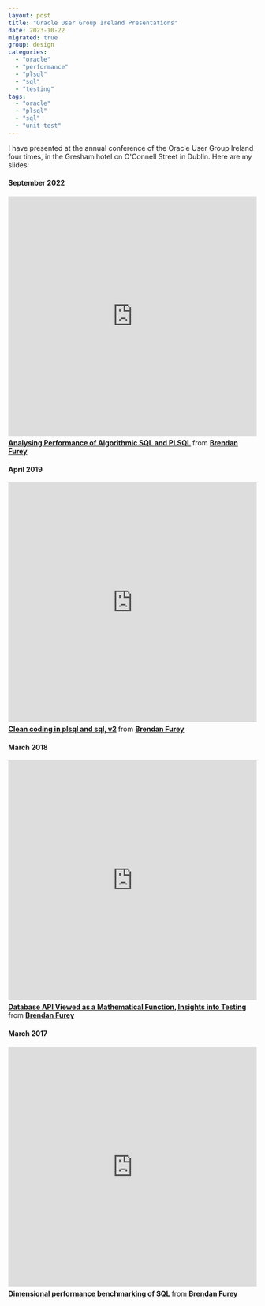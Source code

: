 ```yaml
---
layout: post
title: "Oracle User Group Ireland Presentations"
date: 2023-10-22
migrated: true
group: design
categories: 
  - "oracle"
  - "performance"
  - "plsql"
  - "sql"
  - "testing"
tags: 
  - "oracle"
  - "plsql"
  - "sql"
  - "unit-test"
---
```


I have presented at the annual conference of the Oracle User Group Ireland four times, in the Gresham hotel on O'Connell Street in Dublin. Here are my slides:

#### September 2022
<iframe src="https://www.slideshare.net/slideshow/embed_code/key/AbNoDrNdve3hqU?startSlide=1" width="100%" height="486" frameborder="0" marginwidth="0" marginheight="0" scrolling="no" style="border: var(--border-1) solid #CCC; border-width:1px; margin-bottom:5px;max-width: 100%;" allowfullscreen></iframe>
<div style="margin-bottom:5px"><strong>
<a href="https://www.slideshare.net/slideshow/analysing-performance-of-algorithmic-sql-and-plsqlpptx/252846968" title="Analysing Performance of Algorithmic SQL and PLSQL" target="_blank">Analysing Performance of Algorithmic SQL and PLSQL</a>
</strong> from <strong>
<a href="https://www.slideshare.net/brendanfurey7" target="_blank">Brendan Furey</a>
</strong></div>

#### April 2019
<iframe src="https://www.slideshare.net/slideshow/embed_code/key/DmIU4JK8sXcl5B?startSlide=1" width="100%" height="486" frameborder="0" marginwidth="0" marginheight="0" scrolling="no" style="border: var(--border-1) solid #CCC; border-width:1px; margin-bottom:5px;max-width: 100%;" allowfullscreen></iframe>
<div style="margin-bottom:5px"><strong>
<a href="https://www.slideshare.net/slideshow/clean-coding-in-plsql-and-sql-v2-220657522/220657522" title="Clean coding in plsql and sql, v2" target="_blank">Clean coding in plsql and sql, v2</a>
</strong> from <strong>
<a href="https://www.slideshare.net/brendanfurey7" target="_blank">Brendan Furey</a>
</strong></div>

#### March 2018
<iframe src="https://www.slideshare.net/slideshow/embed_code/key/kO6OpiUnzffZrC?startSlide=1" width="100%" height="486" frameborder="0" marginwidth="0" marginheight="0" scrolling="no" style="border: var(--border-1) solid #CCC; border-width:1px; margin-bottom:5px;max-width: 100%;" allowfullscreen></iframe>
<div style="margin-bottom:5px"><strong>
<a href="https://www.slideshare.net/slideshow/database-api-viewed-as-a-mathematical-function-insights-into-testing/91778271" title="Database API Viewed as a Mathematical Function, Insights into Testing" target="_blank">Database API Viewed as a Mathematical Function, Insights into Testing</a>
</strong> from <strong>
<a href="https://www.slideshare.net/brendanfurey7" target="_blank">Brendan Furey</a>
</strong></div>

#### March 2017
<iframe src="https://www.slideshare.net/slideshow/embed_code/key/LE7eUU2lZXfKM4?startSlide=1" width="100%" height="486" frameborder="0" marginwidth="0" marginheight="0" scrolling="no" style="border: var(--border-1) solid #CCC; border-width:1px; margin-bottom:5px;max-width: 100%;" allowfullscreen></iframe>
<div style="margin-bottom:5px"><strong>
<a href="https://www.slideshare.net/slideshow/dimensional-performance-benchmarking-of-sql/73615686" title="Dimensional performance benchmarking of SQL" target="_blank">Dimensional performance benchmarking of SQL</a>
</strong> from <strong>
<a href="https://www.slideshare.net/brendanfurey7" target="_blank">Brendan Furey</a>
</strong></div>